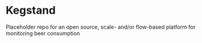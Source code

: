 # Kegstand
Placeholder repo for an open source, scale- and/or flow-based platform for monitoring beer consumption

